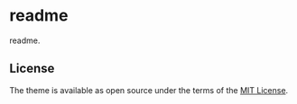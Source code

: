 # readme

readme.

## License

The theme is available as open source under the terms of the [MIT License](http://opensource.org/licenses/MIT).

